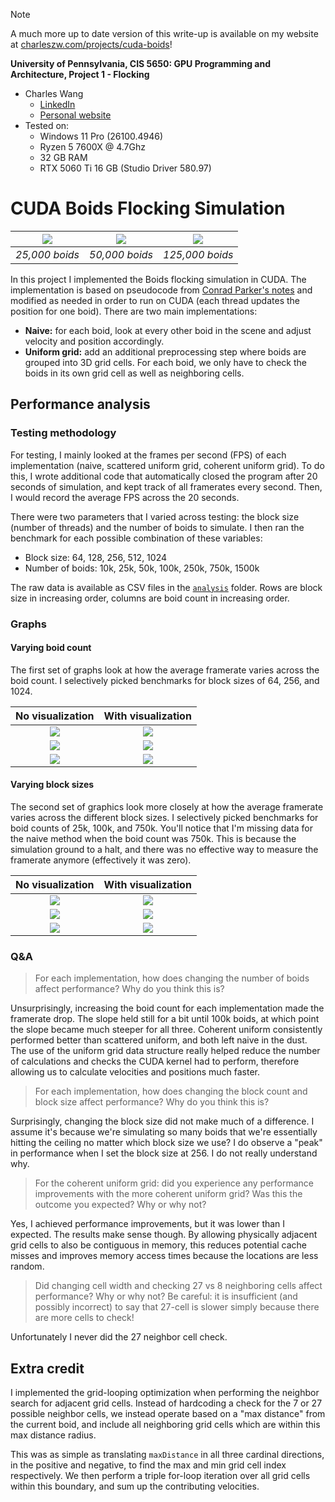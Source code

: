 > [!NOTE]
> A much more up to date version of this write-up is available on my website at [charleszw.com/projects/cuda-boids](https://charleszw.com/projects/cuda-boids)!

**University of Pennsylvania, CIS 5650: GPU Programming and Architecture,
Project 1 - Flocking**

* Charles Wang
  * [LinkedIn](https://linkedin.com/in/zwcharl)
  * [Personal website](https://charleszw.com)
* Tested on:
  * Windows 11 Pro (26100.4946)
  * Ryzen 5 7600X @ 4.7Ghz
  * 32 GB RAM
  * RTX 5060 Ti 16 GB (Studio Driver 580.97)

# CUDA Boids Flocking Simulation

|![](analysis/showcase/25k.gif)|![](analysis/showcase/50k.gif)|![](analysis/showcase/125k.gif)|
|:----------:|:----------:|:-----------:|
|_25,000 boids_|_50,000 boids_|_125,000 boids_|

In this project I implemented the Boids flocking simulation in CUDA. The implementation is based on pseudocode from [Conrad Parker's notes](https://vergenet.net/~conrad/boids/pseudocode.html) and modified as needed in order to run on CUDA (each thread updates the position for one boid). There are two main implementations:

* **Naive:** for each boid, look at every other boid in the scene and adjust velocity and position accordingly.
* **Uniform grid:** add an additional preprocessing step where boids are grouped into 3D grid cells. For each boid, we only have to check the boids in its own grid cell as well as neighboring cells.

## Performance analysis

### Testing methodology

For testing, I mainly looked at the frames per second (FPS) of each implementation (naive, scattered uniform grid, coherent uniform grid). To do this, I wrote additional code that automatically closed the program after 20 seconds of simulation, and kept track of all framerates every second. Then, I would record the average FPS across the 20 seconds.

There were two parameters that I varied across testing: the block size (number of threads) and the number of boids to simulate. I then ran the benchmark for each possible combination of these variables:

* Block size: 64, 128, 256, 512, 1024
* Number of boids: 10k, 25k, 50k, 100k, 250k, 750k, 1500k

The raw data is available as CSV files in the [`analysis`](https://github.com/aczw/Project1-CUDA-Flocking/tree/main/analysis) folder. Rows are block size in increasing order, columns are boid count in increasing order.

### Graphs

#### Varying boid count

The first set of graphs look at how the average framerate varies across the boid count. I selectively picked benchmarks for block sizes of 64, 256, and 1024.

|No visualization|With visualization|
|:-:|:-:|
|![](analysis/graphs/boids_novis_64.png)|![](analysis/graphs/boids_vis_64.png)|
|![](analysis/graphs/boids_novis_256.png)|![](analysis/graphs/boids_vis_256.png)|
|![](analysis/graphs/boids_novis_1024.png)|![](analysis/graphs/boids_vis_1024.png)|

#### Varying block sizes

The second set of graphics look more closely at how the average framerate varies across the different block sizes. I selectively picked benchmarks for boid counts of 25k, 100k, and 750k. You'll notice that I'm missing data for the naive method when the boid count was 750k. This is because the simulation ground to a halt, and there was no effective way to measure the framerate anymore (effectively it was zero).

|No visualization|With visualization|
|:-:|:-:|
|![](analysis/graphs/block_novis_25k.png)|![](analysis/graphs/block_vis_25k.png)|
|![](analysis/graphs/block_novis_100k.png)|![](analysis/graphs/block_vis_100k.png)|
|![](analysis/graphs/block_novis_750k.png)|![](analysis/graphs/block_vis_750k.png)|

### Q&A

> For each implementation, how does changing the number of boids affect performance? Why do you think this is?

Unsurprisingly, increasing the boid count for each implementation made the framerate drop. The slope held still for a bit until 100k boids, at which point the slope became much steeper for all three. Coherent uniform consistently performed better than scattered uniform, and both left naive in the dust. The use of the uniform grid data structure really helped reduce the number of calculations and checks the CUDA kernel had to perform, therefore allowing us to calculate velocities and positions much faster.

> For each implementation, how does changing the block count and block size affect performance? Why do you think this is?

Surprisingly, changing the block size did not make much of a difference. I assume it's because we're simulating so many boids that we're essentially hitting the ceiling no matter which block size we use? I do observe a "peak" in performance when I set the block size at 256. I do not really understand why. 

> For the coherent uniform grid: did you experience any performance improvements with the more coherent uniform grid? Was this the outcome you expected? Why or why not?

Yes, I achieved performance improvements, but it was lower than I expected. The results make sense though. By allowing physically adjacent grid cells to also be contiguous in memory, this reduces potential cache misses and improves memory access times because the locations are less random.

> Did changing cell width and checking 27 vs 8 neighboring cells affect performance? Why or why not? Be careful: it is insufficient (and possibly incorrect) to say that 27-cell is slower simply because there are more cells to check!

Unfortunately I never did the 27 neighbor cell check.

## Extra credit

I implemented the grid-looping optimization when performing the neighbor search for adjacent grid cells. Instead of hardcoding a check for the 7 or 27 possible neighbor cells, we instead operate based on a "max distance" from the current boid, and include all neighboring grid cells which are within this max distance radius.

This was as simple as translating `maxDistance` in all three cardinal directions, in the positive and negative, to find the max and min grid cell index respectively. We then perform a triple for-loop iteration over all grid cells within this boundary, and sum up the contributing velocities.
